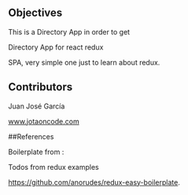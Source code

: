 ## Objectives

This is a Directory App in order to get

Directory App for react redux

SPA, very simple one just to learn about redux.

## Contributors

Juan José García

www.jotaoncode.com

##References

Boilerplate from :

Todos from redux examples

https://github.com/anorudes/redux-easy-boilerplate.
